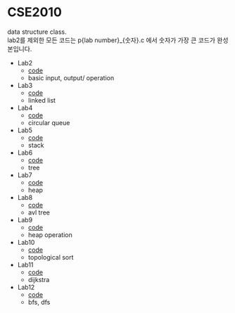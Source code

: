# CSE2010
data structure class.  
lab2를 제외한 모든 코드는 p{lab number}_{숫자}.c 에서 숫자가 가장 큰 코드가 완성본입니다.  

- Lab2  
  - [code](https://github.com/stellakang/CSE2010/tree/master/Lab2)   
  - basic input, output/ operation  
- Lab3  
  - [code](https://github.com/stellakang/CSE2010/tree/master/Lab3/p3_2.c)  
  - linked list  
- Lab4  
  - [code](https://github.com/stellakang/CSE2010/tree/master/Lab4/p4_2.c)  
  - circular queue  
- Lab5  
  - [code](https://github.com/stellakang/CSE2010/tree/master/Lab5/p5_2.c)  
  - stack
- Lab6  
  - [code](https://github.com/stellakang/CSE2010/tree/master/Lab6/p6_2.c)  
  - tree  
- Lab7  
  - [code](https://github.com/stellakang/CSE2010/tree/master/Lab7/p7_1.c)  
  - heap
- Lab8  
  - [code](https://github.com/stellakang/CSE2010/tree/master/Lab8/p8_2.c)  
  - avl tree
- Lab9  
  - [code](https://github.com/stellakang/CSE2010/tree/master/Lab9)  
  - heap operation   
- Lab10  
  - [code](https://github.com/stellakang/CSE2010/tree/master/Lab10/p10_2.c)  
  - topological sort  
- Lab11  
  - [code](https://github.com/stellakang/CSE2010/tree/master/Lab11/p11_2.c)  
  - dijkstra  
- Lab12  
  - [code](https://github.com/stellakang/CSE2010/tree/master/Lab12/p12_2.c)   
  - bfs, dfs  

